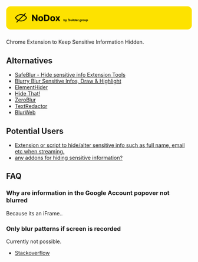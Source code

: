 <h1 align="center">
    <img src="https://raw.githubusercontent.com/builder-group/nodox/develop/.github/banner.svg" alt="nodox banner">
</h1>

Chrome Extension to Keep Sensitive Information Hidden.

## Alternatives
- [SafeBlur - Hide sensitive info Extension Tools](https://chromewebstore.google.com/detail/dpllgpokpkpfdmbdolkiebbcmggnmobd)
- [Blurry Blur Sensitive Infos, Draw & Highlight](https://chromewebstore.google.com/detail/blurry-blur-sensitive-inf/cohnecpfcfoihjedibnggaoaibnphoeo)
- [ElementHider](https://chromewebstore.google.com/detail/elementhider/jnbamieaacddlfcoanmbkclnpoafhmie)
- [Hide That!](https://chromewebstore.google.com/detail/hide-that/kjheknompfelomdgfloikfbnjmaiflfe)
- [ZeroBlur](https://chromewebstore.google.com/detail/ckmpibbifmcamfmfelkencbbiilpcfjg)
- [TextRedactor](https://github.com/t18n/chrome-extension-text-redactor)
- [BlurWeb](https://www.blurweb.app/)

## Potential Users
- [Extension or script to hide/alter sensitive info such as full name, email etc when streaming.](https://www.reddit.com/r/chrome/comments/r8ua5o/extension_or_script_to_hidealter_sensitive_info/)
- [any addons for hiding sensitive information?](https://www.reddit.com/r/edge/comments/14bb7ft/any_addons_for_hiding_sensitive_information/)

## FAQ

### Why are information in the Google Account popover not blurred
Because its an iFrame..

### Only blur patterns if screen is recorded
Currently not possible.

- [Stackoverflow](https://stackoverflow.com/questions/74711614/how-to-detect-if-user-is-screen-sharing-in-a-chrome-extension)